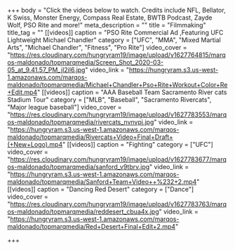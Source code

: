 +++
body = "Click the videos below to watch. Credits include NFL, Bellator, K Swiss, Monster Energy, Compass Real Estate, BWTB Podcast, Zayde Wolf, PSO Rite and more!"
meta_description = ""
title = "Filmmaking"
title_tag = ""
[[videos]]
caption = "PSO Rite Commercial Ad ,Featuring UFC Lightweight Michael Chandler"
category = ["UFC", "MMA", "Mixed Martial Arts", "Michael Chandler", "Fitness", "Pro Rite"]
video_cover = "https://res.cloudinary.com/hungryram19/image/upload/v1627764815/marqos-maldonado/topmarqmedia/Screen_Shot_2020-03-05_at_9.41.57_PM_jl2il6.jpg"
video_link = "https://hungryram.s3.us-west-1.amazonaws.com/marqos-maldonado/topmarqmedia/Michael+Chandler+Pso+Rite+Workout+Color+Re+Edit.mp4"
[[videos]]
caption = "AAA Baseball Team Sacramento River cats Stadium Tour"
category = ["MLB", "Baseball", "Sacramento Rivercats", "Major league baseball"]
video_cover = "https://res.cloudinary.com/hungryram19/image/upload/v1627783553/marqos-maldonado/topmarqmedia/rivercats_nvnvpi.jpg"
video_link = "https://hungryram.s3.us-west-1.amazonaws.com/marqos-maldonado/topmarqmedia/Rivercats+Video+Final+Draft+(+New+Logo).mp4"
[[videos]]
caption = "Fighting"
category = ["UFC"]
video_cover = "https://res.cloudinary.com/hungryram19/image/upload/v1627783677/marqos-maldonado/topmarqmedia/sanford_v9tbrv.jpg"
video_link = "https://hungryram.s3.us-west-1.amazonaws.com/marqos-maldonado/topmarqmedia/Sanford+Team+Video++%232+2.mp4"
[[videos]]
caption = "Dancing Red Desert"
category = ["Dance"]
video_cover = "https://res.cloudinary.com/hungryram19/image/upload/v1627783763/marqos-maldonado/topmarqmedia/reddesert_cbua4x.jpg"
video_link = "https://hungryram.s3.us-west-1.amazonaws.com/marqos-maldonado/topmarqmedia/Red+Desert+Final+Edit+2.mp4"

+++
